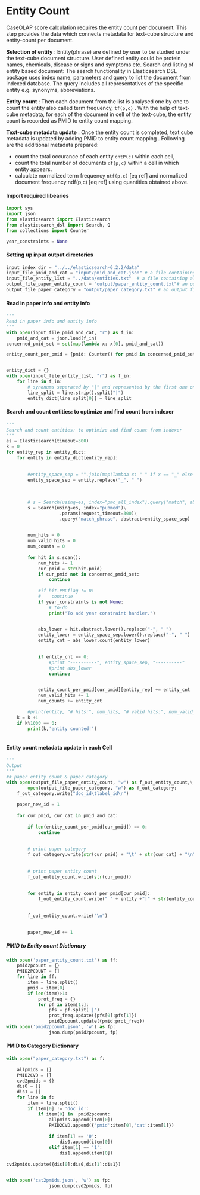 
# Entity Count

 CaseOLAP score calculation requires the entity count per document. This step provides the data which connects metadata for text-cube structure and entity-count per document.
 
**Selection of entity** : Entity(phrase) are defined by user to be studied under the text-cube document structure. User defined entity could be protein names, chemicals, disease or signs and symptoms etc.
Search and listing of entity based document: The search functionality in  Elasticsearch DSL package uses index name, parameters and query to list the document from indexed database. The query includes all representatives of the specific entity e.g. synonyms, abbreviations. 

**Entity count** : Then each document from the list is analysed one by one to count the entity also called term frequency, ```tf(p,c)``` . With the help of text-cube metadata, for each of the document in cell of the text-cube, the entity count is recorded as PMID to entity count mapping.

**Text-cube metadata update** : Once the entity count is completed, text cube metadata is updated by adding PMID to entity count mapping . Following are the additional metadata prepared:
- count the total occurance of each entity ```cntP(c)```  within each cell,
- count the total number of documents ```df(p,c)``` within a cell in which entity appears.
- calculate normalized term frequency  ```ntf(p,c)``` [eq ref]  and normalized document frequency  ndf(p,c) [eq ref] using quantities obtained above.




#### Import required libearies


```python
import sys
import json
from elasticsearch import Elasticsearch
from elasticsearch_dsl import Search, Q
from collections import Counter

year_constraints = None
```

#### Setting up input output directories


```python
input_index_dir = "../../elasticsearch-6.2.2/data"
input_file_pmid_and_cat = "input/pmid_and_cat.json" # a file containing cell to pmid mapping
input_file_entity_list = "../data/entities.txt"  # a file containing all entities
output_file_paper_entity_count = "output/paper_entity_count.txt"# an output file for entity count per PMID
output_file_paper_category = "output/paper_category.txt" # an output file containing PMID to cell mapping
```

#### Read in paper info and entity info


```python
"""
Read in paper info and entity info
"""
with open(input_file_pmid_and_cat, "r") as f_in:
    pmid_and_cat = json.load(f_in)
concerned_pmid_set = set(map(lambda x: x[0], pmid_and_cat))

entity_count_per_pmid = {pmid: Counter() for pmid in concerned_pmid_set}


entity_dict = {}
with open(input_file_entity_list, "r") as f_in:
    for line in f_in:
        # synonums seperated by "|" and represented by the first one on each line
        line_split = line.strip().split("|")
        entity_dict[line_split[0]] = line_split

```

#### Search and count entities: to optimize and find count from indexer


```python
"""
Search and count entities: to optimize and find count from indexer
"""
es = Elasticsearch(timeout=300)
k = 0
for entity_rep in entity_dict:
    for entity in entity_dict[entity_rep]:
        
        
        #entity_space_sep = "".join(map(lambda x: " " if x == "_" else x, entity))
        entity_space_sep = entity.replace("_", " ")
        
        
        
        # s = Search(using=es, index="pmc_all_index").query("match", abstract=entity_space_sep)
        s = Search(using=es, index="pubmed")\
                    .params(request_timeout=300)\
                    .query("match_phrase", abstract=entity_space_sep)
                

        num_hits = 0
        num_valid_hits = 0
        num_counts = 0
        
        for hit in s.scan():
            num_hits += 1
            cur_pmid = str(hit.pmid)
            if cur_pmid not in concerned_pmid_set:
                continue
                
            #if hit.PMCflag != 0:
            #    continue
            if year_constraints is not None:
                # to-do
                print("To add year constraint handler.")

                
            abs_lower = hit.abstract.lower().replace("-", " ")
            entity_lower = entity_space_sep.lower().replace("-", " ")
            entity_cnt = abs_lower.count(entity_lower)

            
            if entity_cnt == 0:
                #print "----------", entity_space_sep, "----------"
                #print abs_lower
                continue

                
            entity_count_per_pmid[cur_pmid][entity_rep] += entity_cnt
            num_valid_hits += 1
            num_counts += entity_cnt

        #print(entity, "# hits:", num_hits, "# valid hits:", num_valid_hits, "# counts:", num_counts)
    k = k +1
    if k%1000 == 0:
        print(k,'entity counted!')
            
```

#### Entity count metadata update in each Cell


```python
"""
Output
"""
## paper entity count & paper category
with open(output_file_paper_entity_count, "w") as f_out_entity_count,\
        open(output_file_paper_category, "w") as f_out_category:
    f_out_category.write("doc_id\tlabel_id\n")
    
    paper_new_id = 1
    
    for cur_pmid, cur_cat in pmid_and_cat:
        
        if len(entity_count_per_pmid[cur_pmid]) == 0:
            continue
            
            
        # print paper category
        f_out_category.write(str(cur_pmid) + "\t" + str(cur_cat) + "\n")
        
        
        # print paper entity count
        f_out_entity_count.write(str(cur_pmid))
        
        
        for entity in entity_count_per_pmid[cur_pmid]:
            f_out_entity_count.write(" " + entity +"|" + str(entity_count_per_pmid[cur_pmid][entity]))
            
            
        f_out_entity_count.write("\n")

        
        paper_new_id += 1

```

##### PMID to Entity count Dictionary


```python
with open('paper_entity_count.txt') as ff:
    pmid2pcount = {}
    PMID2PCOUNT = []
    for line in ff:
        item = line.split()
        pmid = item[0]
        if len(item)>1:
            prot_freq = {}
            for pf in item[1:]:
                pfs = pf.split('|')
                prot_freq.update({pfs[0]:pfs[1]})
                pmid2pcount.update({pmid:prot_freq})
with open('pmid2pcount.json', 'w') as fp:
                json.dump(pmid2pcount, fp)
```

#### PMID to Category Dictionary


```python
with open("paper_category.txt") as f:
    
    allpmids = []
    PMID2CVD = []
    cvd2pmids = {}
    dis0 = []
    dis1 = []
    for line in f:
        item = line.split()
        if item[0] != 'doc_id':
            if item[0] in  pmid2pcount:
                allpmids.append(item[0])
                PMID2CVD.append({'pmid':item[0],'cat':item[1]})
            
                if item[1] == '0':
                    dis0.append(item[0])
                elif item[1] == '1':     
                    dis1.append(item[0])
            
cvd2pmids.update({dis[0]:dis0,dis[1]:dis1})                   
                

with open('cat2pmids.json', 'w') as fp:
                json.dump(cvd2pmids, fp)
```
